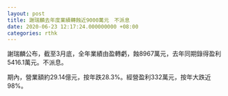 ```yaml
---
layout: post
title: 謝瑞麟去年度業績轉蝕近9000萬元　不派息
date: 2020-06-23 12:17:24.000000000 +08:00
categories: rthk
---
```


謝瑞麟公布，截至3月底，全年業績由盈轉虧，蝕8967萬元，去年同期錄得盈利5416.1萬元。不派息。

期內，營業額約29.14億元，按年跌28.3%。經營盈利332萬元，按年大跌近98%。
